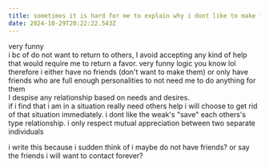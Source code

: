 ```yaml
---
title: sometimes it is hard for me to explain why i dont like to make friends
date: 2024-10-29T20:22:22.543Z
---
```



very funny  
i bc of do not want to return to others, I avoid accepting any kind of help that would require me to return a favor. very funny logic you know lol  
therefore i either have no friends (don't want to make them) or only have friends who are full enough personalities to not need me to do anything for them  
I despise any relationship based on needs and desires.  
if i find that i am in a situation really need others help i will choose to get rid of that situation immediately. i dont like the weak's "save" each others's type relationship. i only respect mutual appreciation between two separate individuals  
  
i write this because i sudden think of i maybe do not have friends? or say the friends i will want to contact forever?